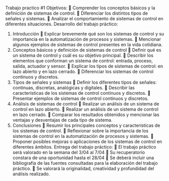 Trabajo practico #1
Objetivos:
 Comprender los conceptos básicos y la definición de sistemas de control.
 Diferenciar los distintos tipos de señales y sistemas.
 Analizar el comportamiento de sistemas de control en diferentes
situaciones.
Desarrollo del trabajo práctico:
1. Introducción
 Explicar brevemente qué son los sistemas de control y su importancia en
la automatización de procesos y sistemas.
 Mencionar algunos ejemplos de sistemas de control presentes en la vida
cotidiana.
2. Conceptos básicos y definición de sistemas de control
 Definir qué es un sistema de control y cuál es su objetivo principal.
 Describir los elementos que conforman un sistema de control: entrada,
proceso, salida, actuador y sensor.
 Explicar los tipos de sistemas de control: en lazo abierto y en lazo cerrado.
 Diferenciar los sistemas de control continuos y discretos.
3. Tipos de señales y sistemas
 Definir los diferentes tipos de señales: continuas, discretas, analógicas y
digitales.
 Describir las características de los sistemas de control continuos y
discretos.
 Presentar ejemplos de sistemas de control continuos y discretos.
4. Análisis de sistemas de control
 Realizar un análisis de un sistema de control en lazo abierto.
 Realizar un análisis de un sistema de control en lazo cerrado.
 Comparar los resultados obtenidos y mencionar las ventajas y
desventajas de cada tipo de sistema.
5. Conclusiones
 Resumir los principales conceptos y características de los sistemas de
control.
 Reflexionar sobre la importancia de los sistemas de control en la
automatización de procesos y sistemas.
 Proponer posibles mejoras o aplicaciones de los sistemas de control en
diferentes ámbitos.
Entrega del trabajo práctico:
 El trabajo práctico será valorado en la semana del 3/04 al 7/04
 Su recuperatorio constara de una oportunidad hasta el 28/04
 Se deberá incluir una bibliografía de las fuentes consultadas para la
elaboración del trabajo práctico.
 Se valorará la originalidad, creatividad y profundidad del análisis
realizado.


